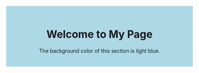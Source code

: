 <div style="background-color: lightblue; padding: 20px; text-align: center;">

# Welcome to My Page

The background color of this section is light blue.

</div>
